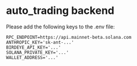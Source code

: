 # auto_trading backend

Please add the following keys to the .env file:

```
RPC_ENDPOINT=https://api.mainnet-beta.solana.com
ANTHROPIC_KEY='sk-ant-...'
BIRDEYE_API_KEY='...'
SOLANA_PRIVATE_KEY='...'
WALLET_ADDRESS='...'
```

